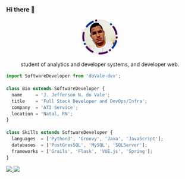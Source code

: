 ### Hi there 👋

<p align="center">
  <img src="https://github.com/Jefferson682/Jefferson682/blob/master/jeff-small.png" />
  <p align="center">student of analytics and developer systems, and developer web.</p>
</p>

```js
import SoftwareDeveloper from 'doVale-dev';

class Bio extends SoftwareDeveloper {
  name     = 'J. Jefferson N. do Vale';
  title    = 'Full Stack Developer and DevOps/Infra';
  company  = 'ATI Service';
  location = 'Natal, RN';
}

class Skills extends SoftwareDeveloper {
  languages  = ['Python3', 'Groovy', 'Java', 'JavaScript'];
  databases  = ['PostGresSQL', 'MySQL', 'SQLServer'];
  frameworks = ['Grails', 'Flask', 'VUE.js', 'Spring'];
}
```

<div>
<a href="https://github.com/seu-usuário-aqui">
<img height="180em" src="https://github-readme-stats.vercel.app/api/top-langs/?username=jefferson682&layout=compact&langs_count=7&theme=dracula"/>
<img height="180em" src="https://github-readme-stats.vercel.app/api?username=jefferson682&show_icons=true&theme=dracula&include_all_commits=true&count_private=true"/>
</div>

<!--
**Jefferson682/Jefferson682** is a ✨ _special_ ✨ repository because its `README.md` (this file) appears on your GitHub profile.

Here are some ideas to get you started:

- 🔭 I’m currently working on ...
- 🌱 I’m currently learning ...
- 👯 I’m looking to collaborate on ...
- 🤔 I’m looking for help with ...
- 💬 Ask me about ...
- 📫 How to reach me: ...
- ⚡ Fun fact: ...
-->
